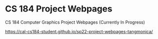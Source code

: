 # CS 184 Project Webpages

CS 184 Computer Graphics Project Webpages (Currently In Progress)

https://cal-cs184-student.github.io/sp22-project-webpages-tangmonica/
